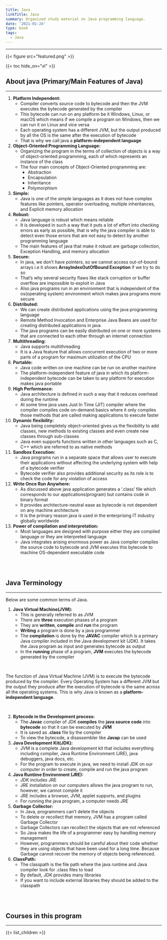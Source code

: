 ```yaml
---
title: Java
linkTitle: Java
summary: Organized study material on Java programming language.
date: '2021-01-24'
type: book
tags:
  - Java
---
```


---
{{< figure src="featured.png" >}}

{{< toc hide_on="xl" >}}

## About java (Primary/Main Features of Java)
---
1. **Platform Independent:**
   * Compiler converts source code to bytecode and then the JVM executes the bytecode generated by the compiler
   * This bytecode can run on any platform be it Windows, Linux, or macOS which means if we compile a program on Windows, then we can run it on Linux and vice versa
   * Each operating system has a different JVM, but the output produced by all the OS is the same after the execution of bytecode
   * That is why we call java a **platform-independent language**
2. **Object-Oriented Programming Language:**
   * Organizing the program in the terms of collection of objects is a way of object-oriented programming, each of which represents an instance of the class
   * The four main concepts of Object-Oriented programming are:
     * Abstraction
     * Encapsulation
     * Inheritance
     * Polymorphism
3. **Simple:**
   * Java is one of the simple languages as it does not have complex features like pointers, operator overloading, multiple inheritances, and Explicit memory allocation
4. **Robust:**
   * Java language is robust which means reliable
   * It is developed in such a way that it puts a lot of effort into checking errors as early as possible, that is why the java compiler is able to detect even those errors that are not easy to detect by another programming language
   * The main features of java that make it robust are garbage collection, Exception Handling, and memory allocation
5. **Secure:**
   * In java, we don’t have pointers, so we cannot access out-of-bound arrays i.e it shows **ArrayIndexOutOfBound Exception** if we try to do so
   * That’s why several security flaws like stack corruption or buffer overflow are impossible to exploit in Java
   * Also java programs run in an environment that is independent of the os(operating system) environment which makes java programs more secure
6. **Distributed:**
   * We can create distributed applications using the java programming language
   * Remote Method Invocation and Enterprise Java Beans are used for creating distributed applications in java
   * The java programs can be easily distributed on one or more systems that are connected to each other through an internet connection
7. **Multithreading:**
   * Java supports multithreading
   * It is a Java feature that allows concurrent execution of two or more parts of a program for maximum utilization of the CPU
8. **Portable:**
   * Java code written on one machine can be run on another machine
   * The platform-independent feature of java in which its platform-independent bytecode can be taken to any platform for execution makes java portable
9. **High Performance:**
   * Java architecture is defined in such a way that it reduces overhead during the runtime
   * At some time java uses Just In Time (JIT) compiler where the compiler compiles code on-demand basics where it only compiles those methods that are called making applications to execute faster
10. **Dynamic flexibility:**
    * Java being completely object-oriented gives us the flexibility to add classes, new methods to existing classes and even create new classes through sub-classes
    * Java even supports functions written in other languages such as C, C++ which are referred to as native methods
11. **Sandbox Execution:**
    * Java programs run in a separate space that allows user to execute their applications without affecting the underlying system with help of a bytecode verifier
    * Bytecode verifier also provides additional security as its role is to check the code for any violation of access
12. **Write Once Run Anywhere:**
    * As discussed above java application generates a ‘.class’ file which corresponds to our applications(program) but contains code in binary format
    * It provides architecture-neutral ease as bytecode is not dependent on any machine architecture
    * It is the primary reason java is used in the enterprising IT industry globally worldwide
13. **Power of compilation and interpretation:**
    * Most languages are designed with purpose either they are compiled language or they are interpreted language
    * Java integrates arising enormous power as Java compiler compiles the source code to bytecode and JVM executes this bytecode to machine OS-dependent executable code

<br/><br/>

## Java Terminology
---
Below are some common terms of Java.  
1. **Java Virtual Machine(JVM):**
   * This is generally referred to as JVM
   * There are **three** execution phases of a program
   * They are **written**, **compile** and **run** the program
   * **Writing** a program is done by a java programmer
   * The **compilation** is done by the **JAVAC** compiler which is a primary Java compiler included in the Java development kit (JDK). It takes the Java program as input and generates bytecode as output
   * In the **running** phase of a program, **JVM** executes the bytecode generated by the compiler

<br/>

The function of Java Virtual Machine (JVM) is to execute the bytecode produced by the compiler.
Every Operating System has a different JVM but the output they produce after the execution of bytecode is the same across all the operating systems.
This is why Java is known as a **platform-independent language**.

<br/>

2. **Bytecode in the Development process:**
   * The **Javac** compiler of JDK **compiles** the **java source code** into **bytecode** so that it can be executed by **JVM**
   * It is saved as **.class** file by the compiler
   * To view the bytecode, a disassembler like **Javap** can be used
3. **Java Development Kit(JDK):**
   * JVM is a complete Java development kit that includes everything including compiler, Java Runtime Environment (JRE), java debuggers, java docs, etc.
   * For the program to execute in java, we need to install JDK on our computer in order to create, compile and run the java program
4. **Java Runtime Environment (JRE):**
   * JDK includes JRE
   * JRE installation on our computers allows the java program to run, however, we cannot compile it
   * JRE includes a browser, JVM, applet supports, and plugins
   * For running the java program, a computer needs JRE
5. **Garbage Collector:**
   * In Java, programmers can’t delete the objects
   * To delete or recollect that memory, JVM has a program called Garbage Collector
   * Garbage Collectors can recollect the objects that are not referenced
   * So Java makes the life of a programmer easy by handling memory management
   * However, programmers should be careful about their code whether they are using objects that have been used for a long time. Because Garbage cannot recover the memory of objects being referenced.
7. **ClassPath:**
   * The classpath is the file path where the java runtime and Java compiler look for .class files to load
   * By default, JDK provides many libraries
   * If you want to include external libraries they should be added to the classpath

<br/><br/>

## Courses in this program
---
{{< list_children >}}